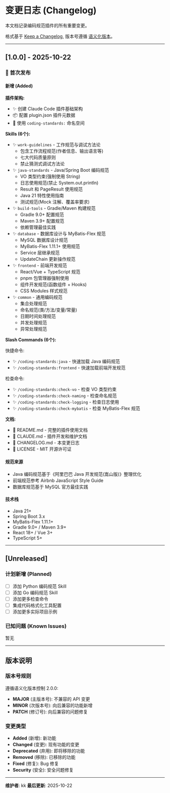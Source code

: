 # 变更日志 (Changelog)

本文档记录编码规范插件的所有重要变更。

格式基于 [Keep a Changelog](https://keepachangelog.com/zh-CN/1.0.0/),
版本号遵循 [语义化版本](https://semver.org/lang/zh-CN/)。

---

## [1.0.0] - 2025-10-22

### 🎉 首次发布

#### 新增 (Added)

**插件架构:**
- ✨ 创建 Claude Code 插件基础架构
- 📦 配置 plugin.json 插件元数据
- 🔧 使用 `coding-standards:` 命名空间

**Skills (6个):**
- ✨ `work-guidelines` - 工作规范与调试方法论
  - 包含工作流程规范(作者信息、输出语言等)
  - 七大代码质量原则
  - 禁止猜测式调试方法论
- ✨ `java-standards` - Java/Spring Boot 编码规范
  - VO 类型约束(强制使用 String)
  - 日志使用规范(禁止 System.out.println)
  - Result 和 PageResult 使用规范
  - Java 21 特性使用指南
  - 测试规范(Mock 注解、覆盖率要求)
- ✨ `build-tools` - Gradle/Maven 构建规范
  - Gradle 9.0+ 配置规范
  - Maven 3.9+ 配置规范
  - 依赖管理最佳实践
- ✨ `database` - 数据库设计与 MyBatis-Flex 规范
  - MySQL 数据库设计规范
  - MyBatis-Flex 1.11.1+ 使用规范
  - Service 层继承规范
  - UpdateChain 更新操作规范
- ✨ `frontend` - 前端开发规范
  - React/Vue + TypeScript 规范
  - pnpm 包管理器强制使用
  - 组件开发规范(函数组件 + Hooks)
  - CSS Modules 样式规范
- ✨ `common` - 通用编码规范
  - 集合处理规范
  - 命名规范(类/方法/变量/常量)
  - 日期时间处理规范
  - 并发处理规范
  - 异常处理规范

**Slash Commands (6个):**

快捷命令:
- ✨ `/coding-standards:java` - 快速加载 Java 编码规范
- ✨ `/coding-standards:frontend` - 快速加载前端开发规范

检查命令:
- ✨ `/coding-standards:check-vo` - 检查 VO 类型约束
- ✨ `/coding-standards:check-naming` - 检查命名规范
- ✨ `/coding-standards:check-logging` - 检查日志使用
- ✨ `/coding-standards:check-mybatis` - 检查 MyBatis-Flex 规范

**文档:**
- 📝 README.md - 完整的插件使用文档
- 📝 CLAUDE.md - 插件开发和维护文档
- 📝 CHANGELOG.md - 本变更日志
- 📄 LICENSE - MIT 开源许可证

#### 规范来源

- Java 编码规范基于《阿里巴巴 Java 开发规范(嵩山版)》整理优化
- 前端规范参考 Airbnb JavaScript Style Guide
- 数据库规范基于 MySQL 官方最佳实践

#### 技术栈

- Java 21+
- Spring Boot 3.x
- MyBatis-Flex 1.11.1+
- Gradle 9.0+ / Maven 3.9+
- React 18+ / Vue 3+
- TypeScript 5+

---

## [Unreleased]

### 计划新增 (Planned)

- [ ] 添加 Python 编码规范 Skill
- [ ] 添加 Go 编码规范 Skill
- [ ] 添加更多检查命令
- [ ] 集成代码格式化工具配置
- [ ] 添加更多实际项目示例

### 已知问题 (Known Issues)

暂无

---

## 版本说明

### 版本号规则

遵循语义化版本控制 2.0.0:

- **MAJOR** (主版本号): 不兼容的 API 变更
- **MINOR** (次版本号): 向后兼容的功能新增
- **PATCH** (修订号): 向后兼容的问题修复

### 变更类型

- **Added** (新增): 新功能
- **Changed** (变更): 现有功能的变更
- **Deprecated** (弃用): 即将移除的功能
- **Removed** (移除): 已移除的功能
- **Fixed** (修复): Bug 修复
- **Security** (安全): 安全问题修复

---

**维护者**: kk
**最后更新**: 2025-10-22
